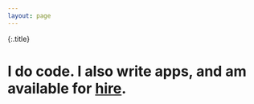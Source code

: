 ```yaml
---
layout: page
---
```


<style>
:root {
  --primary: #E84393;
}

.title {
  margin: 64px 32px 64px 0;
  font-size: 48px;
  line-height: 52px;
  font-weight: 600;
  letter-spacing: -2.5px;
  max-width: 360px;
}
</style>

{:.title}

# I do code. I also write apps, and am available for [hire](https://google.com).
